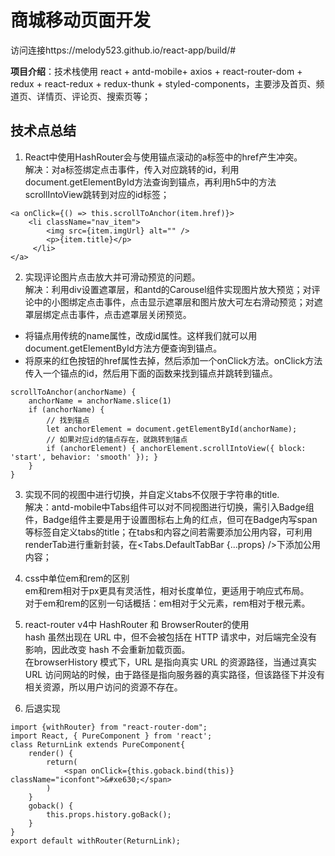 # 商城移动页面开发
访问连接https://melody523.github.io/react-app/build/#

**项目介绍**：技术栈使用 react + antd-mobile+ axios + react-router-dom + redux + react-redux + redux-thunk + styled-components，主要涉及首页、频道页、详情页、评论页、搜索页等；

## 技术点总结
1. React中使用HashRouter会与使用锚点滚动的a标签中的href产生冲突。  
解决：对a标签绑定点击事件，传入对应跳转的id，利用document.getElementById方法查询到锚点，再利用h5中的方法scrollIntoView跳转到对应的id标签；
```
<a onClick={() => this.scrollToAnchor(item.href)}>
    <li className="nav_item">
    	<img src={item.imgUrl} alt="" />
    	<p>{item.title}</p>
     </li>
</a>
```

2. 实现评论图片点击放大并可滑动预览的问题。  
解决：利用div设置遮罩层，和antd的Carousel组件实现图片放大预览；对评论中的小图绑定点击事件，点击显示遮罩层和图片放大可左右滑动预览；对遮罩层绑定点击事件，点击遮罩层关闭预览。
* 将锚点用传统的name属性，改成id属性。这样我们就可以用document.getElementById方法方便查询到锚点。
* 将原来的红色按钮的href属性去掉，然后添加一个onClick方法。onClick方法传入一个锚点的id，然后用下面的函数来找到锚点并跳转到锚点。

```
scrollToAnchor(anchorName) {
    anchorName = anchorName.slice(1)
    if (anchorName) {
        // 找到锚点
        let anchorElement = document.getElementById(anchorName);
        // 如果对应id的锚点存在，就跳转到锚点
        if (anchorElement) { anchorElement.scrollIntoView({ block: 'start', behavior: 'smooth' }); }
    }
}
```

3. 实现不同的视图中进行切换，并自定义tabs不仅限于字符串的title.  
解决：antd-mobile中Tabs组件可以对不同视图进行切换，需引入Badge组件，Badge组件主要是用于设置图标右上角的红点，但可在Badge内写span等标签自定义tabs的title；在tabs和内容之间若需要添加公用内容，可利用 renderTab进行重新封装，在<Tabs.DefaultTabBar {...props} />下添加公用内容；  

4. css中单位em和rem的区别  
em和rem相对于px更具有灵活性，相对长度单位，更适用于响应式布局。  
对于em和rem的区别一句话概括：em相对于父元素，rem相对于根元素。  

5. react-router v4中 HashRouter 和 BrowserRouter的使用  
hash 虽然出现在 URL 中，但不会被包括在 HTTP 请求中，对后端完全没有影响，因此改变 hash 不会重新加载页面。  
在browserHistory 模式下，URL 是指向真实 URL 的资源路径，当通过真实 URL 访问网站的时候，由于路径是指向服务器的真实路径，但该路径下并没有相关资源，所以用户访问的资源不存在。

6. 后退实现
```
import {withRouter} from "react-router-dom";
import React, { PureComponent } from 'react';
class ReturnLink extends PureComponent{
    render() {
        return(
            <span onClick={this.goback.bind(this)} className="iconfont">&#xe630;</span>
        )
    }
    goback() {
        this.props.history.goBack();
    }
}
export default withRouter(ReturnLink);
```

